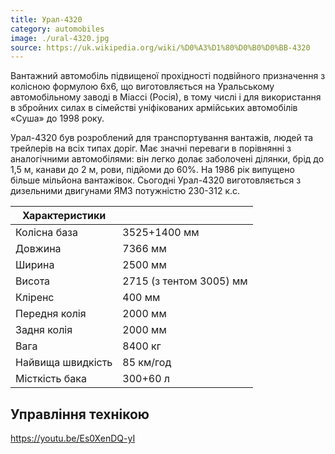 ```yaml
---
title: Урал-4320
category: automobiles
image: ./ural-4320.jpg
source: https://uk.wikipedia.org/wiki/%D0%A3%D1%80%D0%B0%D0%BB-4320
---
```


Вантажний автомобіль підвищеної прохідності подвійного призначення з колісною формулою 6х6, що виготовляється на Уральському автомобільному заводі в Міассі (Росія), в тому числі і для використання в збройних силах в сімействі уніфікованих армійських автомобілів «Суша» до 1998 року.

Урал-4320 був розроблений для транспортування вантажів, людей та трейлерів на всіх типах доріг. Має значні переваги в порівнянні з аналогічними автомобілями: він легко долає заболочені ділянки, брід до 1,5 м, канави до 2 м, рови, підйоми до 60%. На 1986 рік випущено більше мільйона вантажівок. Сьогодні Урал-4320 виготовляється з дизельними двигунами ЯМЗ потужністю 230-312 к.с.

| Характеристики    |                         |
| ----------------- | ----------------------- |
| Колісна база      | 3525+1400 мм            |
| Довжина           | 7366 мм                 |
| Ширина            | 2500 мм                 |
| Висота            | 2715 (з тентом 3005) мм |
| Кліренс           | 400 мм                  |
| Передня колія     | 2000 мм                 |
| Задня колія       | 2000 мм                 |
| Вага              | 8400 кг                 |
| Найвища швидкість | 85 км/год               |
| Місткість бака    | 300+60 л                |

## Управління технікою

https://youtu.be/Es0XenDQ-yI
